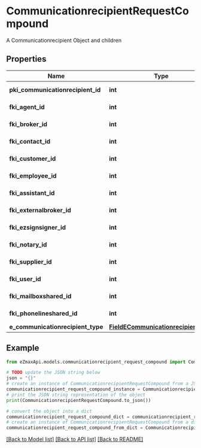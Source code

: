 # CommunicationrecipientRequestCompound

A Communicationrecipient Object and children

## Properties

Name | Type | Description | Notes
------------ | ------------- | ------------- | -------------
**pki_communicationrecipient_id** | **int** | The unique ID of the Communicationrecipient. | [optional] 
**fki_agent_id** | **int** | The unique ID of the Agent. | [optional] 
**fki_broker_id** | **int** | The unique ID of the Broker. | [optional] 
**fki_contact_id** | **int** | The unique ID of the Contact | [optional] 
**fki_customer_id** | **int** | The unique ID of the Customer. | [optional] 
**fki_employee_id** | **int** | The unique ID of the Employee. | [optional] 
**fki_assistant_id** | **int** | The unique ID of the Assistant. | [optional] 
**fki_externalbroker_id** | **int** | The unique ID of the Externalbroker. | [optional] 
**fki_ezsignsigner_id** | **int** | The unique ID of the Ezsignsigner | [optional] 
**fki_notary_id** | **int** | The unique ID of the Notary. | [optional] 
**fki_supplier_id** | **int** | The unique ID of the Supplier. | [optional] 
**fki_user_id** | **int** | The unique ID of the User | [optional] 
**fki_mailboxshared_id** | **int** | The unique ID of the Mailboxshared | [optional] 
**fki_phonelineshared_id** | **int** | The unique ID of the Phonelineshared | [optional] 
**e_communicationrecipient_type** | [**FieldECommunicationrecipientType**](FieldECommunicationrecipientType.md) |  | [optional] 

## Example

```python
from eZmaxApi.models.communicationrecipient_request_compound import CommunicationrecipientRequestCompound

# TODO update the JSON string below
json = "{}"
# create an instance of CommunicationrecipientRequestCompound from a JSON string
communicationrecipient_request_compound_instance = CommunicationrecipientRequestCompound.from_json(json)
# print the JSON string representation of the object
print(CommunicationrecipientRequestCompound.to_json())

# convert the object into a dict
communicationrecipient_request_compound_dict = communicationrecipient_request_compound_instance.to_dict()
# create an instance of CommunicationrecipientRequestCompound from a dict
communicationrecipient_request_compound_from_dict = CommunicationrecipientRequestCompound.from_dict(communicationrecipient_request_compound_dict)
```
[[Back to Model list]](../README.md#documentation-for-models) [[Back to API list]](../README.md#documentation-for-api-endpoints) [[Back to README]](../README.md)


